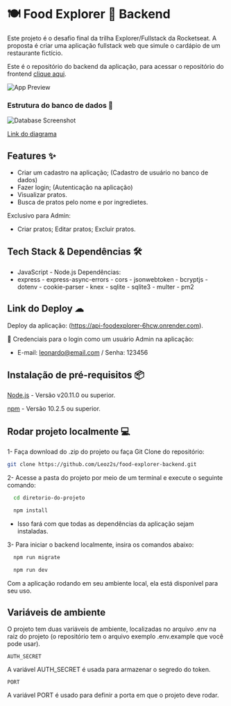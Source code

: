 
# 🍽 Food Explorer 🚀 Backend

Este projeto é o desafio final da trilha Explorer/Fullstack da Rocketseat. A proposta é criar uma aplicação fullstack web que simule o cardápio de um restaurante fictício.

Este é o repositório do backend da aplicação, para acessar o repositório do frontend [clique aqui](https://github.com/Leoz2s/food-explorer-frontend).

![App Preview](https://i.imgur.com/SyMNTAF.png)
### Estrutura do banco de dados 📝

![Database Screenshot](https://i.imgur.com/dvp8Jlh.png)

[Link do diagrama](https://drawsql.app/teams/main-team-14/diagrams/food-explorer)


## Features ✨
- Criar um cadastro na aplicação; (Cadastro de usuário no banco de dados)
- Fazer login; (Autenticação na aplicação)
- Visualizar pratos. 
- Busca de pratos pelo nome e por ingredietes.

Exclusivo para Admin:
- Criar pratos; Editar pratos; Excluir pratos.



## Tech Stack & Dependências 🛠
- JavaScript - Node.js
Dependências:
- express - express-async-errors - cors - jsonwebtoken - bcryptjs - dotenv - cookie-parser - knex - sqlite - sqlite3 - multer - pm2


## Link do Deploy ☁
Deploy da aplicação: (https://api-foodexplorer-6hcw.onrender.com).

🔑 Credenciais para o login como um usuário Admin na aplicação:

- E-mail: leonardo@email.com / Senha: 123456



## Instalação de pré-requisitos 📦
[Node.js](https://nodejs.org/en) - Versão v20.11.0 ou superior.

[npm](https://www.npmjs.com/) - Versão 10.2.5 ou superior.
    
## Rodar projeto localmente 💻

1- Faça download do .zip do projeto ou faça Git Clone do repositório:
```bash
git clone https://github.com/Leoz2s/food-explorer-backend.git
```

2- Acesse a pasta do projeto por meio de um terminal e execute o seguinte comando:

```bash
  cd diretorio-do-projeto

  npm install
```
- Isso fará com que todas as dependências da aplicação sejam instaladas.

3- Para iniciar o backend localmente, insira os comandos abaixo:

```bash
  npm run migrate

  npm run dev
```
Com a aplicação rodando em seu ambiente local, ela está disponível para seu uso.



## Variáveis de ambiente

O projeto tem duas variáveis de ambiente, localizadas no arquivo .env na raiz do projeto (o repositório tem o arquivo exemplo .env.example que você pode usar). 

`AUTH_SECRET`

A variável AUTH_SECRET é usada para armazenar o segredo do token. 

`PORT`

A variável PORT é usado para definir a porta em que o projeto deve rodar.


